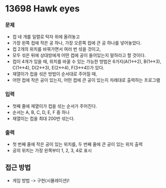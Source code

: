 13698 Hawk eyes
=============
### 문제
* 컵 네 개를 일렬로 탁자 위에 올려놓고
* 가장 왼쪽 컵에 작은 공 하나, 가장 오른쪽 컵에 큰 공 하나를 넣어놓았다.
* 컵 2개의 위치를 바꿔가면서 여러 번 섞을 것이고,
* 모두 섞은 뒤에 상대방에게 어떤 컵에 공이 들어있는지 말하라고 할 것이다.
* 컵이 4개가 있을 때, 위치를 바꿀 수 있는 가능한 방법은 6가지(A(1<->2), B(1<->3), C(1<->4), D(2<->3), E(2<->4), F(3<->4))가 있다.
* 재열이가 컵을 섞은 방법이 순서대로 주어질 때,
* 어떤 컵에 작은 공이 있는지, 어떤 컵에 큰 공이 있는지 차례대로 출력하는 프로그램
### 입력
* 첫째 줄에 재열이가 컵을 섞는 순서가 주어진다.
* 순서는 A, B, C, D, E, F 중 하나
* 재열이는 컵을 최대 200번 섞는다.
### 출력
* 첫 번째 줄에 작은 공이 있는 위치를, 두 번째 줄에 큰 공이 있는 위치 출력
* 공의 위치는 가장 왼쪽부터 1, 2, 3, 4로 표시

접근 방법
-------------
* 게임 방법 -> 구현(시뮬레이션)!